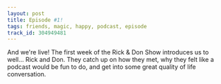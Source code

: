 ```yaml
---
layout: post
title: Episode #1!
tags: friends, magic, happy, podcast, episode
track_id: 304949481
---
```


And we're live! The first week of the Rick & Don Show introduces us to well... Rick and Don. They catch up on how they met, why they felt like a podcast would be fun to do, and get into some great quality of life conversation.
